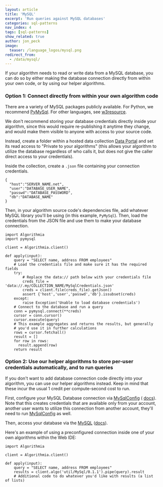 ```yaml
---
layout: article
title: 'MySQL'
excerpt: 'Run queries against MySQL databases'
categories: sql-patterns
nav_index: 4
tags: [sql-patterns]
show_related: true
author: jon_peck
image:
  teaser: /language_logos/mysql.png
redirect_from:
  - /data/mysql/
---
```


If your algorithm needs to read or write data from a MySQL database, you can do so by either making the database connection directly from within your own code, or by using our helper algorithms.

### Option 1: Connect directly from within your own algorithm code

There are a variety of MySQL packages publicly available. For Python, we recommend [PyMySql](https://pymysql.readthedocs.io/en/latest/). For other languages, see [w3resource](http://w3resource.com/mysql/mysql-connectors-and-apis.php).

We don't recommend storing your database credentials directly inside your algorithm, since this would require re-publishing it anytime they change, and would make them visible to anyone with access to your source code.

Instead, create a folder within a hosted data collection [Data Portal]({{site.baseurl}}/data) and set its read access to "Private to your algorithms" (this allows your algorithm to utilize the database regardless of who calls it, but does not give the caller direct access to your credentials).

Inside the collection, create a `.json` file containing your connection credentials.

```
{
  "host":"SERVER_NAME.net",
  "user":"DATABASE_USER_NAME",
  "passwd":"DATABASE_PASSWORD",
  "db":"DATABASE_NAME"
}
```

Then, in your algorithm source code's dependencies file, add whatever MySQL library you'll be using (in this example, `PyMySql`). Then, load the credentials from the JSON file and use them to make your database connection.

```
import Algorithmia
import pymysql

client = Algorithmia.client()

def apply(input):
    query = "SELECT name, address FROM employees"
    # Load the credentials file and make sure it has the required fields
    try:
        # Replace the data:// path below with your credentials file
        creds_file = 'data://.my/COLLECTION_NAME/MySqlCredentials.json'
        creds = client.file(creds_file).getJson()
        assert {'host','user','passwd','db'}.issubset(creds)
    except:
        raise Exception('Unable to load database credentials')
    # Connect to the database and run a query
    conn = pymysql.connect(**creds)
    cursor = conn.cursor()
    cursor.execute(query)
    # This example aggregates and returns the results, but generally
    # you'd use it in further calculations
    rows = cursor.fetchall()
    result = []
    for row in rows:
      result.append(row)
    return result
```

### Option 2: Use our helper algorithms to store per-user credentials automatically, and to run queries

If you don't want to add database connection code directly into your algorithm, you can use our helper algorithms instead. Keep in mind that these incur the usual 1 credit per compute-second cost to run.

First, configure your MySQL Database connection via <a href="{{site.url}}/algorithms/util/MySqlConfig">MySqlConfig</a> ( <a href="{{site.url}}/algorithms/util/MySqlConfig/docs">docs</a>). Note that this creates credentials that are available only from your account, another user wants to utilize this connection from another account, they'll need to run <a href="{{site.url}}/algorithms/util/MySqlConfig">MySqlConfig</a> as well.

Then, access your database via the <a href="{{site.url}}/algorithms/util/MySql">MySQL</a> (<a href="{{site.url}}/algorithms/util/MySql/docs">docs</a>).

Here's an example of using a preconfigured connection inside one of your own algorithms within the Web IDE:

```
import Algorithmia

client = Algorithmia.client()

def apply(input):
    query = "SELECT name, address FROM employees"
    results = client.algo('util/MySql/0.1.1').pipe(query).result
    # Additional code to do whatever you'd like with results (a list of lists)
```
